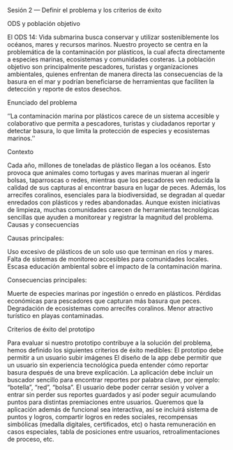 Sesión 2 — Definir el problema y los criterios de éxito


ODS y población objetivo

El ODS 14: Vida submarina busca conservar y utilizar sosteniblemente los océanos, mares y recursos marinos. Nuestro proyecto se centra en la problemática de la contaminación por plásticos, la cual afecta directamente a especies marinas, ecosistemas y comunidades costeras. La población objetivo son principalmente pescadores, turistas y organizaciones ambientales, quienes enfrentan de manera directa las consecuencias de la basura en el mar y podrían beneficiarse de herramientas que faciliten la detección y reporte de estos desechos.


Enunciado del problema


‘’La contaminación marina por plásticos carece de un sistema accesible y colaborativo que permita a pescadores, turistas y ciudadanos reportar y detectar basura, lo que limita la protección de especies y ecosistemas marinos.’’ 


Contexto

Cada año, millones de toneladas de plástico llegan a los océanos. Esto provoca que animales como tortugas y aves marinas mueran al ingerir bolsas, taparroscas o redes, mientras que los pescadores ven reducida la calidad de sus capturas al encontrar basura en lugar de peces. Además, los arrecifes coralinos, esenciales para la biodiversidad, se degradan al quedar enredados con plásticos y redes abandonadas. Aunque existen iniciativas de limpieza, muchas comunidades carecen de herramientas tecnológicas sencillas que ayuden a monitorear y registrar la magnitud del problema.
Causas y consecuencias


Causas principales:


Uso excesivo de plásticos de un solo uso que terminan en ríos y mares.
Falta de sistemas de monitoreo accesibles para comunidades locales.
Escasa educación ambiental sobre el impacto de la contaminación marina.


Consecuencias principales:


Muerte de especies marinas por ingestión o enredo en plásticos.
Pérdidas económicas para pescadores que capturan más basura que peces.
Degradación de ecosistemas como arrecifes coralinos.
Menor atractivo turístico en playas contaminadas.


Criterios de éxito del prototipo


Para evaluar si nuestro prototipo contribuye a la solución del problema, hemos definido los siguientes criterios de éxito medibles:
El prototipo debe permitir a un usuario subir imágenes 
El diseño de la app debe permitir que un usuario sin experiencia tecnológica pueda entender cómo reportar basura después de una breve explicación.
La aplicación debe incluir un buscador sencillo para encontrar reportes por palabra clave, por ejemplo: “botella”, “red”, “bolsa”.
El usuario debe poder cerrar sesión y volver a entrar sin perder sus reportes guardados y así poder seguir acumulando puntos para distintas premiaciones entre usuarios.
Queremos que la aplicación además de funcional sea interactiva, así se incluirá sistema de puntos y logros, compartir logros en redes sociales, recompensas simbólicas (medalla digitales, certificados, etc) o hasta remuneración en casos especiales, tabla de posiciones entre usuarios, retroalimentaciones de proceso, etc.
